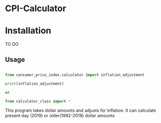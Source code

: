 # CPI-Calculator

# Installation

TO DO

## Usage
 ```py

 from consumer_price_index.calculator import inflation_adjustment

 print(inflation_adjustment)

 or 

 from calculator_class import *


 ```

This program takes dollar amounts and adjusts for inflation. 
It can calculate present day (2019) or older(1992-2018) dollar amounts